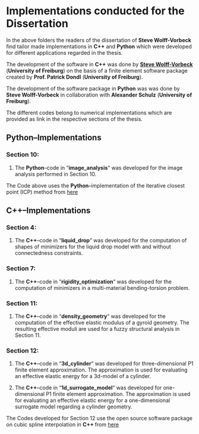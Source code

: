 
# Implementations conducted for the Dissertation

In the above folders the readers of the dissertation of **Steve Wolff-Vorbeck** find tailor made implementations in **C++** and **Python** which were developed for different applications regarded in the thesis.

The development of the software in **C++** was done by **<a href = https://aam.uni-freiburg.de/mitarb/wolffvorbeck/index.html>Steve Wolff-Vorbeck<a/>** (**University of Freiburg**) on the basis of a finite element software package created by **Prof. Patrick Dondl** (**University of Freiburg**).

The development of the software package in **Python** was was done by **Steve Wolff-Vorbeck** in collaboration with **Alexander Schulz** (**University of Freiburg**).

The different codes belong to numerical implementations which are provided as link in the respective sections of the thesis.

## Python–Implementations 

### Section 10: 

1. The **Python**–code in “**image_analysis**“ was developed for the image analysis performed in Section 10. 

The Code above uses the <b>Python-</b>implementation of the iterative closest point (ICP) method from <a href ="https://github.com/ClayFlannigan/icp">here</a> 

</p>

## C++–Implementations

### Section 4:

1. The **C++**–code in “**liquid_drop**“ was developed for the computation of shapes of minimizers for the liquid drop model with and without connectedness constraints.

### Section 7:

1. The **C++**–code in “**rigidity_optimization**“  was developed for the computation of minimizers in a multi-material bending-torsion problem. 

### Section 11:

1. The **C++**–code in “**density_geometry**“ was developed for the computation of the effective elastic modulus of a gyroid geometry. The resulting effective moduli are used for a fuzzy structural analysis in Section 11. 

### Section 12:

1. The **C++**–code in “**3d_cylinder**“ was developed for three-dimensional P1 finite element approximation. The approximation is used for evaluating an effective elastic energy for a 3d-model of a cylinder. 

2. The **C++**–code in “**1d_surrogate_model**“ was developed for one-dimensional P1 finite element approximation. The approximation is used for evaluating an effective elastic energy for a one-dimensional surrogate model regarding a cylinder geometry. 

The Codes developed for Section 12 use the open source software package on cubic spline interpolation in <b> C++ </b> from <a href ="https://kluge.in-chemnitz.de/opensource/spline/">here</a> 

